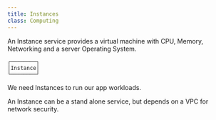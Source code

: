 ```yaml
---
title: Instances
class: Computing
---
```


An Instance service provides a virtual machine with CPU, Memory, Networking and a server Operating System.

```ascii
┌────────┐
│Instance│
└────────┘
```

We need Instances to run our app workloads.

An Instance can be a stand alone service, but depends on a VPC for network security.
